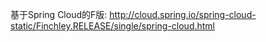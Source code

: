 基于Spring Cloud的F版:
http://cloud.spring.io/spring-cloud-static/Finchley.RELEASE/single/spring-cloud.html




